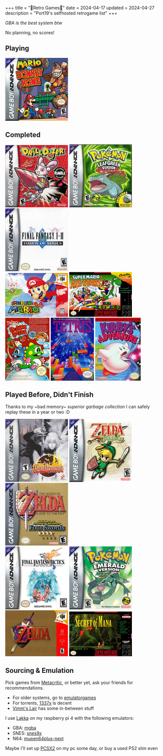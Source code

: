 +++
title = "🌸Retro Games🌸"
date = 2024-04-17
updated = 2024-04-27
description = "Port19's selfhosted retrogame list"
+++

_GBA is the best system btw_

No planning, no scores!

## Playing

<img src="/retrocovers/mario-vs-donkey-kong.jpg">

## Completed

<img src="/retrocovers/drill-dozer.jpg">
<img src="/retrocovers/pokemon-leafgreen.jpg">
<img src="/retrocovers/final-fantasy-1-2.jpg" title="only 1, 2 sucks">
<br>
<img src="/retrocovers/super-mario-64.jpg">
<img src="/retrocovers/super-mario-all-stars.jpg">
<br>
<img src="/retrocovers/bubble-bobble.jpg">
<img src="/retrocovers/tetris.jpg">
<img src="/retrocovers/kirbys-adventure.jpg">


## Played Before, Didn't Finish

Thanks to my ~bad memory~ *superior garbage collection* I can safely replay these in a year or two :D

<img src="/retrocovers/castlevania-aria-of-sorrow.jpg">
<img src="/retrocovers/zelda-minish-cap.jpg">
<img src="/retrocovers/zelda-a-link-to-the-past.jpg">
<br>
<img src="/retrocovers/final-fantasy-tactics.jpg">
<img src="/retrocovers/pokemon-emerald.jpg">
<br>
<img src="/retrocovers/zelda-ocarina-of-time.jpg">
<img src="/retrocovers/secret-of-mana.jpg">

## Sourcing & Emulation

Pick games from [Metacritic](https://www.metacritic.com/), or better yet, ask your friends for recommendations.

- For older systems, go to [emulatorgames](https://www.emulatorgames.net/)
- For torrents, [1337x](https://1337x.to/) is decent
- [Vimm's Lair](https://vimm.net/) has some in-between stuff

I use [Lakka](https://www.lakka.tv/) on my raspberry pi 4 with the following emulators:

- GBA: [mgba](https://mgba.io/)
- SNES: [snes9x](https://www.snes9x.com/)
- N64: [mupen64plus-next](https://docs.libretro.com/library/mupen64plus/)

Maybe I'll set up [PCSX2](https://pcsx2.net/) on my pc some day, or buy a used PS2 slim even
